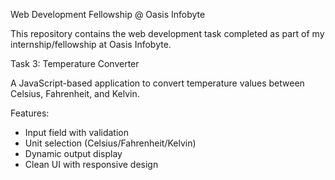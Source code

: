 Web Development Fellowship @ Oasis Infobyte

This repository contains the web development task completed as part of my internship/fellowship at Oasis Infobyte.

Task 3: Temperature Converter

A JavaScript-based application to convert temperature values between Celsius, Fahrenheit, and Kelvin.

 Features:
- Input field with validation
- Unit selection (Celsius/Fahrenheit/Kelvin)
- Dynamic output display
- Clean UI with responsive design
